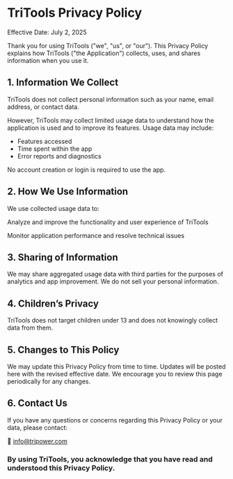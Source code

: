 # TriTools Privacy Policy

Effective Date: July 2, 2025

Thank you for using TriTools ("we", "us", or "our"). This Privacy Policy explains how TriTools ("the Application") collects, uses, and shares information when you use it.

## 1. Information We Collect
TriTools does not collect personal information such as your name, email address, or contact data.

However, TriTools may collect limited usage data to understand how the application is used and to improve its features. Usage data may include:

- Features accessed
- Time spent within the app
- Error reports and diagnostics

No account creation or login is required to use the app.

## 2. How We Use Information
We use collected usage data to:

Analyze and improve the functionality and user experience of TriTools

Monitor application performance and resolve technical issues

## 3. Sharing of Information
We may share aggregated usage data with third parties for the purposes of analytics and app improvement. We do not sell your personal information.

## 4. Children’s Privacy
TriTools does not target children under 13 and does not knowingly collect data from them.

## 5. Changes to This Policy
We may update this Privacy Policy from time to time. Updates will be posted here with the revised effective date. We encourage you to review this page periodically for any changes.

## 6. Contact Us
If you have any questions or concerns regarding this Privacy Policy or your data, please contact:

📧 info@tripower.com

### By using TriTools, you acknowledge that you have read and understood this Privacy Policy.
